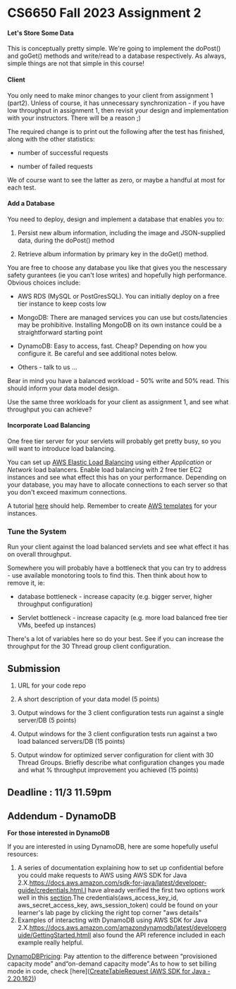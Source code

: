# CS6650 Fall 2023 Assignment 2

#### Let's Store Some Data

This is conceptually pretty simple. We're going to implement the doPost() and goGet() methods  and write/read to a database respectively. As always, simple things are not that simple in this course!

#### Client

You only need to make minor changes to your client from assignment 1 (part2). Unless of course, it has unnecessary synchronization - if you have low throughput in assignment 1, then revisit your design and implementation with your instructors. There will be a reason ;)

The required change is to print out the following after the test has finished, along with the other statistics:

- number of successful requests

- number of failed requests

We of course want to see the latter as zero, or maybe a handful at most for each test.

#### Add a Database

You need to deploy, design and implement a database that enables you to:

1. Persist new album information, including the image and JSON-supplied data, during the doPost() method

2. Retrieve album information by primary key in the doGet() method.

You are free to choose any database you like that gives you the nescessary safety gurantees (ie you can't lose writes) and hopefully high performance. Obvious choices include:

- AWS RDS (MySQL or PostGresSQL). You can initially deploy on a free tier instance to keep costs low

- MongoDB: There are managed services you can use but costs/latencies may be prohibitive. Installing MongoDB on its own instance could be a straightforward starting point

- DynamoDB: Easy to access, fast. Cheap? Depending on how you configure it. Be careful and see additional notes below.

- Others - talk to us ...

Bear in mind you have a balanced workload - 50% write and 50% read. This should inform your data model design.

Use the same three workloads for your client as assignment 1, and see what throughput you can achieve?

#### Incorporate Load Balancing

One free tier server for your servlets will probably get pretty busy, so you will want to introduce load balancing.

You can set up [AWS Elastic Load Balancing](https://aws.amazon.com/elasticloadbalancing/features/?nc=sn&loc=2) using either _Application_ or _Network_ load balancers. Enable load balancing with 2 free tier EC2 instances and see what effect this has on your performance. Depending on your database, you may have to allocate connections to each server so that you don't exceed maximum connections.

A tutorial [here](https://docs.aws.amazon.com/elasticloadbalancing/latest/application/application-load-balancer-getting-started.html) should help. Remember to create [AWS templates](https://docs.aws.amazon.com/autoscaling/ec2/userguide/create-launch-template.html) for your instances.

### Tune the System

Run your client against the load balanced servlets and see what effect it has on overall throughput. 

Somewhere you will probably have a bottleneck that you can try to address - use available monotoring tools to find this. Then think about how to remove it, ie:

- database bottleneck - increase capacity (e.g. bigger server, higher throughput configuration)

- Servlet bottleneck - increase capacity (e.g. more load balanced free tier VMs, beefed up instances)

There's a lot of variables here so do your best. See if you can increase the throughput for the 30 Thread group client configuration.

## Submission

1. URL for your code repo

2. A short description of your data model (5 points)

3. Output windows for the 3 client configuration tests run against a single server/DB (5 points)

4. Output windows for the 3 client configuration tests run against a two load balanced servers/DB (15 points)

5. Output window for optimized server configuration for client with 30 Thread Groups. Briefly describe what configuration changes you made and what % throughput improvement you achieved (15 points)

## Deadline : 11/3 11.59pm

## Addendum - DynamoDB

**For those interested in DynamoDB**

If you are interested in using DynamoDB, here are some hopefully useful resources:

1. A series of documentation explaining how to set up confidential before you could make requests to AWS using AWS SDK for Java 2.X.https://docs.aws.amazon.com/sdk-for-java/latest/developer-guide/credentials.html.I have already verified the first two options work well in this [section](https://nam12.safelinks.protection.outlook.com/?url=https%3A%2F%2Fdocs.aws.amazon.com%2Fsdk-for-java%2Flatest%2Fdeveloper-guide%2Fcredentials-chain.html&data=05%7C01%7Ci.gorton%40northeastern.edu%7Cefdb3826568247aa065008db28ec6227%7Ca8eec281aaa34daeac9b9a398b9215e7%7C0%7C0%7C638148767954694150%7CUnknown%7CTWFpbGZsb3d8eyJWIjoiMC4wLjAwMDAiLCJQIjoiV2luMzIiLCJBTiI6Ik1haWwiLCJXVCI6Mn0%3D%7C3000%7C%7C%7C&sdata=Ul2Fq9eVxt0UogRJ26m%2BbbnrLU8sN9r6LruwHR%2Flny0%3D&reserved=0).The credentials(aws_access_key_id, aws_secret_access_key, aws_session_token) could be found on your learner's lab page by clicking the right top corner "aws details"
2. Examples of interacting with DynamoDB using AWS SDK for Java 2.X.https://docs.aws.amazon.com/amazondynamodb/latest/developerguide/GettingStarted.htmlI also found the API reference included in each example really helpful.

[DynamoDBPricing](https://aws.amazon.com/dynamodb/pricing): Pay attention to the difference between “provisioned capacity mode” and“on-demand capacity mode”.As to how to set billing mode in code, check [here]([CreateTableRequest (AWS SDK for Java - 2.20.162)](https://sdk.amazonaws.com/java/api/latest/software/amazon/awssdk/services/dynamodb/model/CreateTableRequest.html#billingMode()Version:1.0StartHTML:0000000105EndHTML:0000042057StartFragment:0000039335EndFragment:0000042017<style></style>))


